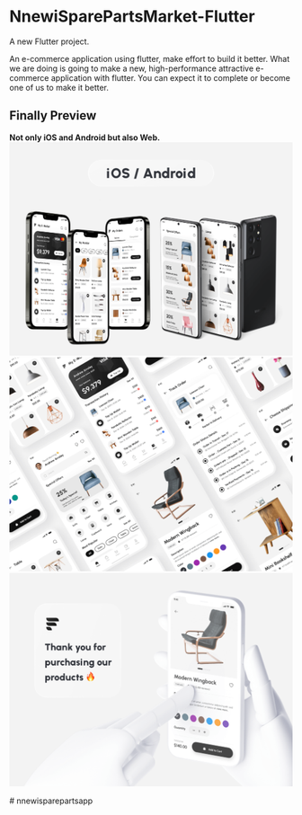 # NnewiSparePartsMarket-Flutter

A new Flutter project.

An e-commerce application using flutter, make effort to build it better. What we are doing is going to make a new, high-performance attractive e-commerce application with flutter. You can expect it to complete or become one of us to make it better.



## Finally Preview

**Not only iOS and Android but also Web.**
![](./preview/Preview%207.png)
![](./preview/Preview%203.png)
![](./preview/Preview%208.png)

#   n n e w i s p a r e p a r t s a p p 
 
 